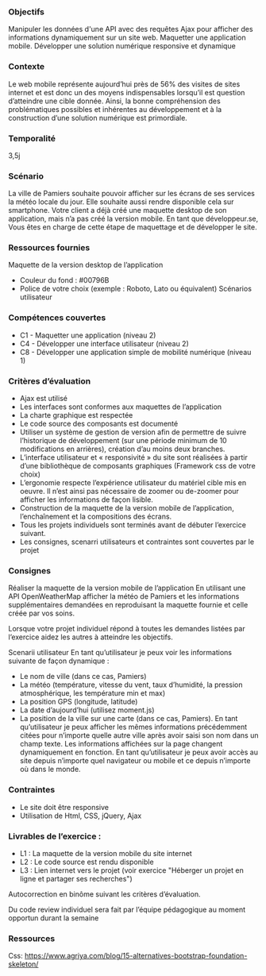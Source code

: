 ### Objectifs
Manipuler les données d'une API avec des requêtes Ajax pour afficher des informations dynamiquement sur un site web.
Maquetter une application mobile.
Développer une solution numérique responsive et dynamique

### Contexte
Le web mobile représente aujourd’hui près de 56% des visites de sites internet et est donc un des moyens indispensables lorsqu’il est question d’atteindre une cible donnée. Ainsi, la bonne compréhension des problématiques possibles et inhérentes au développement et à la construction d’une solution numérique est primordiale.

### Temporalité
3,5j

### Scénario
La ville de Pamiers souhaite pouvoir afficher sur les écrans de ses services la météo locale du jour. Elle souhaite aussi rendre disponible cela sur smartphone.
Votre client a déjà créé une maquette desktop de son application, mais n’a pas créé la version mobile. 
En tant que développeur.se, Vous êtes en charge de cette étape de maquettage et de développer le site.

### Ressources fournies
Maquette de la version desktop de l’application
- Couleur du fond : #00796B
- Police de votre choix (exemple : Roboto, Lato ou équivalent)
Scénarios utilisateur

### Compétences couvertes
* C1 - Maquetter une application (niveau 2)
* C4 - Développer une interface utilisateur (niveau 2)
* C8 - Développer une application simple de mobilité numérique (niveau 1)

### Critères d’évaluation
- Ajax est utilisé
- Les interfaces sont conformes aux maquettes de l’application
- La charte graphique est respectée
- Le code source des composants est documenté
- Utiliser un système de gestion de version afin de permettre de suivre l’historique de développement (sur une période minimum de 10 modifications en arrières), création d’au moins deux branches. 
- L’interface utilisateur et « responsivité » du site sont réalisées à partir d’une bibliothèque de composants graphiques (Framework css de votre choix)
- L’ergonomie respecte l’expérience utilisateur du matériel cible mis en oeuvre. Il n’est ainsi pas nécessaire de zoomer ou de-zoomer pour afficher les informations de façon lisible.
- Construction de la maquette de la version mobile de l’application, l’enchaînement et la compositions des écrans.
- Tous les projets individuels sont terminés avant de débuter l’exercice suivant.
- Les consignes, scenarri utilisateurs et contraintes sont couvertes par le projet

### Consignes
Réaliser la maquette de la version mobile de l’application
En utilisant une API OpenWeatherMap afficher la météo de Pamiers et les informations supplémentaires demandées en reproduisant la maquette fournie et celle créée par vos soins.

Lorsque votre projet individuel répond à toutes les demandes listées par l’exercice aidez les autres à atteindre les objectifs.

Scenarii utilisateur
En tant qu’utilisateur je peux voir les informations suivante de façon dynamique :
- Le nom de ville (dans ce cas, Pamiers)
- La météo (température, vitesse du vent, taux d’humidité, la pression atmosphérique, les température min et max)
- La position GPS (longitude, latitude)
- La date d’aujourd’hui (utilisez moment.js)
- La position de la ville sur une carte (dans ce cas, Pamiers).
En tant qu’utilisateur je peux afficher les mêmes informations précédemment citées pour n’importe quelle autre ville après avoir saisi son nom dans un champ texte. Les informations affichées sur la page changent dynamiquement en fonction.
En tant qu’utilisateur je peux avoir accès au site depuis n’importe quel navigateur ou mobile et ce depuis n’importe où dans le monde.

### Contraintes
- Le site doit être responsive
- Utilisation de Html, CSS, jQuery, Ajax

### Livrables de l’exercice :
* L1 : La maquette de la version mobile du site internet
* L2 : Le code source est rendu disponible
* L3 : Lien internet vers le projet (voir exercice "Héberger un projet en ligne et partager ses recherches")

Autocorrection en binôme suivant les critères d’évaluation. 

Du code review individuel sera fait par l’équipe pédagogique au moment opportun durant la semaine

### Ressources
Css:
https://www.agriya.com/blog/15-alternatives-bootstrap-foundation-skeleton/
